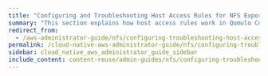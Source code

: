 ```yaml
---
title: "Configuring and Troubleshooting Host Access Rules for NFS Exports in Qumulo Core"
summary: "This section explains how host access rules work in Qumulo Core and how to configure and troubleshoot them."
redirect_from:
  - /aws-administrator-guide/nfs/configuring-troubleshooting-host-access-rules-nfs-exports.html
permalink: /cloud-native-aws-administrator-guide/nfs/configuring-troubleshooting-host-access-rules-nfs-exports.html
sidebar: cloud_native_aws_administrator_guide_sidebar
include_content: content-reuse/admin-guides/nfs/configuring-troubleshooting-host-access-rules-nfs-exports.md
---
```


